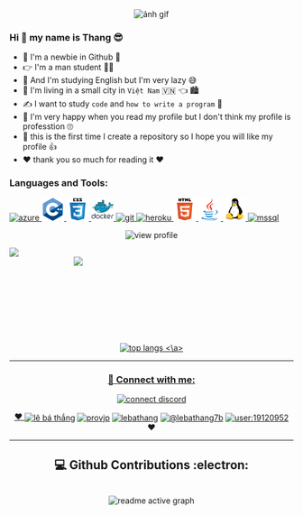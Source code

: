 <!DOCTYPE html>
<html lang="en">

<head>
    <meta charset="UTF-8">
    <meta name="viewport" content="width=device-width, initial-scale=1.0">
<!--     <title>README</title> -->
</head>

<body>
    <div align="center">
        <img src="https://media.giphy.com/media/mtmFB01G4rvFEHAsfI/giphy.gif" alt="ảnh gif">
    </div>
    <div>
        <h3>Hi 👋 my name is Thang 😎</h3>
        <ul>
            <li>
                🤗 I'm a newbie in Github 🥳
            </li>
            <li>
                👉 I'm a man student 👨‍🎓
            </li>
            <li>
                📝 And I'm studying English but I'm very lazy 😅
            </li>
            <li>
                🏡 I'm living in a small city in <code>Việt Nam</code> 🇻🇳 👈 🏙️
            </li>
            <li>
                ✍️ I want to study <code>code</code> and <code>how to write a program</code> 👀
            </li>
            <li>
                💯 I'm very happy when you read my profile but I don't think my profile is professtion 🙄
            </li>
            <li>
                💬 this is the first time I create a repository so I hope you will like my profile 👍
            </li>
            <li>
                ❤️ thank you so much for reading it ❤️
            </li>
        </ul>
    </div>
    <div>
        <h3 align="left">Languages and Tools:</h3>
        <p align="left"> <a href="https://azure.microsoft.com/en-in/" target="_blank" rel="noreferrer"> <img
                    src="https://www.vectorlogo.zone/logos/microsoft_azure/microsoft_azure-icon.svg" alt="azure"
                    width="40" height="40" /> </a> <a href="https://www.w3schools.com/cpp/" target="_blank"
                rel="noreferrer"> <img
                    src="https://raw.githubusercontent.com/devicons/devicon/master/icons/cplusplus/cplusplus-original.svg"
                    alt="cplusplus" width="40" height="40" /> </a> <a href="https://www.w3schools.com/css/"
                target="_blank" rel="noreferrer"> <img
                    src="https://raw.githubusercontent.com/devicons/devicon/master/icons/css3/css3-original-wordmark.svg"
                    alt="css3" width="40" height="40" /> </a> <a href="https://www.docker.com/" target="_blank"
                rel="noreferrer"> <img
                    src="https://raw.githubusercontent.com/devicons/devicon/master/icons/docker/docker-original-wordmark.svg"
                    alt="docker" width="40" height="40" /> </a> <a href="https://git-scm.com/" target="_blank"
                rel="noreferrer"> <img src="https://www.vectorlogo.zone/logos/git-scm/git-scm-icon.svg" alt="git"
                    width="40" height="40" /> </a> <a href="https://heroku.com" target="_blank" rel="noreferrer"> <img
                    src="https://www.vectorlogo.zone/logos/heroku/heroku-icon.svg" alt="heroku" width="40"
                    height="40" /> </a> <a href="https://www.w3.org/html/" target="_blank" rel="noreferrer"> <img
                    src="https://raw.githubusercontent.com/devicons/devicon/master/icons/html5/html5-original-wordmark.svg"
                    alt="html5" width="40" height="40" /> </a> <a href="https://www.java.com" target="_blank"
                rel="noreferrer"> <img
                    src="https://raw.githubusercontent.com/devicons/devicon/master/icons/java/java-original.svg"
                    alt="java" width="40" height="40" /> </a> <a href="https://www.linux.org/" target="_blank"
                rel="noreferrer"> <img
                    src="https://raw.githubusercontent.com/devicons/devicon/master/icons/linux/linux-original.svg"
                    alt="linux" width="40" height="40" /> </a> <a href="https://www.microsoft.com/en-us/sql-server"
                target="_blank" rel="noreferrer"> <img
                    src="https://www.svgrepo.com/show/303229/microsoft-sql-server-logo.svg" alt="mssql" width="40"
                    height="40" /> </a>
        </p>
    </div>
    <div align="center">
        <img src="https://komarev.com/ghpvc/?username=lebathang&color=blueviolet&style=flat&label=PROFILE+VIEWS"
            alt="view profile">
    </div>
    <div>
        <p align=center>
        <div align=center>
            <a href="https://github.com/lebathang/lebathang" title="Go to Source">
                <img align="left" width=390
                    src="https://pr0vjp-github-readme.vercel.app/api?username=lebathang&show_icons=true&theme=midnight-purple&hide_border=true" />
            </a>
            <a href="https://github.com/lebathang/lebathang" title="Go to Source">
                <img align="right" width=390
                    src="https://github-readme-streak-stats.herokuapp.com?user=lebathang&theme=midnight-purple&hide_border=true&date_format=j/n/Y" />
            </a>
        </div>
        <br><br><br><br><br><br><br><br><br>
        <div align="center">
                <a href="https://discord.com/channels/835488546897920021">    
                    <img src="https://pr0vjp-github-readme.vercel.app/api/top-langs/?username=lebathang&langs_count=8"
                    alt="top langs">
                <\a>
            </p>
        </div>
        <!-- <div>
            <h2 align="center">📝 Extras 📝</h2>
            <details>
                <summary>Click to expand!</summary>
                <br>
                <p>
                </p>
                <br>
                <p>
                    <img
                        src="https://github-profile-trophy.vercel.app/?username=lebathang&theme=onedark&column=3&margin-w=15&margin-h=15" />
                </p>
                <br>
                <img src="https://metrics.lecoq.io/lebathang?template=classic&activity=1&followup=1&languages=1&lines=1&people=1&achievements=1&activity.limit=5&activity.days=14&activity.filter=all&activity.visibility=all&activity.timestamps=false&languages.colors=github&languages.threshold=0%25&people.limit=28&people.size=28&people.types=followers%2C%20following&people.identicons=true&people.shuffle=true&achievements.threshold=C&achievements.secrets=true&achievements.display=detailed&achievements.limit=0&config.timezone=Asia%2FSaigon&config.twemoji=true"
                    alt="Detailed Github Stats" />
            </details>
        </div> -->
        <hr width="100%">
        <div>
            <h3 align="center"> 🥰 Connect with me:</h3>
            <p align="center">
                <img src="https://lanyard-profile-readme.vercel.app/api/835488546897920021?animated=true&theme=dark&borderRadius=30px&hideBadges=true&hideDiscrim=true&bg=000000"
                    alt="connect discord">
            </p>
            <p align="center">
                ❤️
                <a href="https://www.facebook.com/profile.php?id=100016824016369" target="blank"><img align="center"
                        src="https://raw.githubusercontent.com/rahuldkjain/github-profile-readme-generator/master/src/images/icons/Social/facebook.svg"
                        alt="lê bá thắng" height="30" width="40" /></a>
                <a href="https://twitter.com/Thang_pr0vjp123" target="blank"><img align="center"
                        src="https://raw.githubusercontent.com/rahuldkjain/github-profile-readme-generator/master/src/images/icons/Social/twitter.svg"
                        alt="provjp" height="30" width="40" /></a>
                <a href="https://www.instagram.com/lebathang10a6/" target="blank"><img align="center"
                        src="https://raw.githubusercontent.com/rahuldkjain/github-profile-readme-generator/master/src/images/icons/Social/instagram.svg"
                        alt="lebathang" height="30" width="40" /></a>
                <a href="https://medium.com/@lebathang" target="blank"><img align="center"
                        src="https://raw.githubusercontent.com/rahuldkjain/github-profile-readme-generator/master/src/images/icons/Social/medium.svg"
                        alt="@lebathang7b" height="30" width="40" /></a>
                <a href="https://stackoverflow.com/users/19120952" target="blank"><img align="center"
                        src="https://raw.githubusercontent.com/rahuldkjain/github-profile-readme-generator/master/src/images/icons/Social/stack-overflow.svg"
                        alt="user:19120952" height="30" width="40" /></a>
                ❤️
            </p>
        </div>
        <hr width="100%">
        <div>
            <h2 align="center"> 💻 Github Contributions :electron: </h2>
            <br>
            <div align="center">
                <img src="https://github-readme-activity-graph.vercel.app/graph?username=lebathang&color=9745f5&bg_color=000000&line=9745f5&point=ffffff&area_color=000000&hide_border=true&area=true"
                    alt="readme active graph" />
            </div>
</body>

</html>
